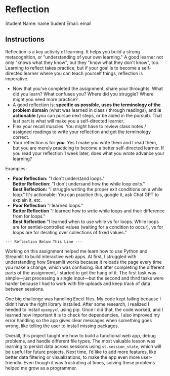 # Reflection

Student Name:  name
Sudent Email:  email

## Instructions

Reflection is a key activity of learning. It helps you build a strong metacognition, or "understanding of your own learning." A good learner not only "knows what they know", but they "know what they don't know", too. Learning to reflect takes practice, but if your goal is to become a self-directed learner where you can teach yourself things, reflection is imperative.

- Now that you've completed the assignment, share your throughts. What did you learn? What confuses you? Where did you struggle? Where might you need more practice?
- A good reflection is: **specific as possible**,  **uses the terminology of the problem domain** (what was learned in class / through readings), and **is actionable** (you can pursue next steps, or be aided in the pursuit). That last part is what will make you a self-directed learner.
- Flex your recall muscles. You might have to review class notes / assigned readings to write your reflection and get the terminology correct.
- Your reflection is for **you**. Yes I make you write them and I read them, but you are merely practicing to become a better self-directed learner. If you read your reflection 1 week later, does what you wrote advance your learning?

Examples:

- **Poor Reflection:**  "I don't understand loops."   
**Better Reflection:** "I don't undersand how the while loop exits."   
**Best Reflection:** "I struggle writing the proper exit conditions on a while loop." It's actionable: You can practice this, google it, ask Chat GPT to explain it, etc. 
-  **Poor Reflection** "I learned loops."   
**Better Reflection** "I learned how to write while loops and their difference from for loops."   
**Best Reflection** "I learned when to use while vs for loops. While loops are for sentiel-controlled values (waiting for a condition to occur), vs for loops are for iterating over collections of fixed values."

`--- Reflection Below This Line ---`

Working on this assignment helped me learn how to use Python and Streamlit to build interactive web apps. At first, I struggled with understanding how Streamlit works because it reloads the page every time you make a change, which was confusing. But after completing the different parts of the assignment, I started to get the hang of it. The first task was simple—just processing a single input—but the second and third tasks were harder because I had to work with file uploads and keep track of data between sessions.  

One big challenge was handling Excel files. My code kept failing because I didn’t have the right library installed. After some research, I realized I needed to install `openpyxl` using pip. Once I did that, the code worked, and I learned how important it is to check for dependencies. I also improved my error handling so the app gives clear messages when something goes wrong, like telling the user to install missing packages.  

Overall, this project taught me how to build a functional web app, debug problems, and handle different file types. The most valuable lesson was learning to persist data across sessions using `st.session_state`, which will be useful for future projects. Next time, I’d like to add more features, like better data filtering or visualizations, to make the app even more user-friendly. Even though it was frustrating at times, solving these problems helped me grow as a programmer.